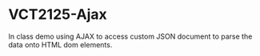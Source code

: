 # VCT2125-Ajax
In class demo using AJAX to access custom JSON document to parse the data onto HTML dom elements.
